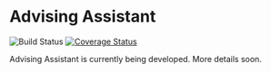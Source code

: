 # Advising Assistant

![Build Status](https://codeship.com/projects/fe056ee0-2f4f-0134-7f62-4a25dba64f1f/status?branch=master)
[![Coverage Status](https://coveralls.io/repos/github/nvanselow/advising_assistant/badge.svg?branch=master)](https://coveralls.io/github/nvanselow/advising_assistant?branch=master)

Advising Assistant is currently being developed. More details soon.
